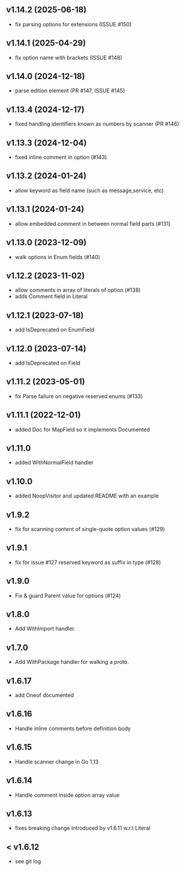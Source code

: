 ## v1.14.2 (2025-06-18)

- fix parsing options for extensions (ISSUE #150)

## v1.14.1 (2025-04-29)

- fix option name with brackets (ISSUE #148)

## v1.14.0 (2024-12-18)

- parse edition element (PR #147, ISSUE #145)

## v1.13.4 (2024-12-17)

- fixed handling identifiers known as numbers by scanner (PR #146)

## v1.13.3 (2024-12-04)

- fixed inline comment in option (#143)

## v1.13.2 (2024-01-24)

- allow keyword as field name (such as message,service, etc)

## v1.13.1 (2024-01-24)

- allow embedded comment in between normal field parts (#131)

## v1.13.0 (2023-12-09)

- walk options in Enum fields (#140)

## v1.12.2 (2023-11-02)

- allow comments in array of literals of option (#138)
- adds Comment field in Literal

## v1.12.1 (2023-07-18)

- add IsDeprecated on EnumField

## v1.12.0 (2023-07-14)

- add IsDeprecated on Field

## v1.11.2 (2023-05-01)

- fix Parse failure on negative reserved enums (#133)

## v1.11.1 (2022-12-01)

- added Doc for MapField so it implements Documented

## v1.11.0

- added WithNormalField handler

## v1.10.0

- added NoopVisitor and updated README with an example

## v1.9.2

- fix for scanning content of single-quote option values (#129)

## v1.9.1

- fix for issue #127 reserved keyword as suffix in type (#128)

## v1.9.0

- Fix & guard Parent value for options (#124)  

## v1.8.0

- Add WithImport handler.

## v1.7.0

- Add WithPackage handler for walking a proto.

## v1.6.17

- add Oneof documented

## v1.6.16

- Handle inline comments before definition body

## v1.6.15

- Handle scanner change in Go 1.13

## v1.6.14

- Handle comment inside option array value

## v1.6.13

- fixes breaking change introduced by v1.6.11 w.r.t Literal

## < v1.6.12

 - see git log